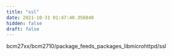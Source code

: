 ```yaml
---
title: "ssl"
date: 2021-10-31 01:47:40.356840
hidden: false
draft: false
---
```


bcm27xx/bcm2710/package_feeds_packages_libmicrohttpd/ssl

